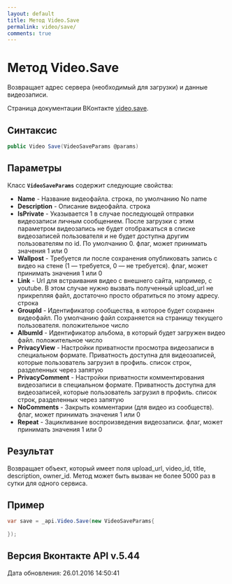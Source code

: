 ```yaml
---
layout: default
title: Метод Video.Save
permalink: video/save/
comments: true
---
```

# Метод Video.Save
Возвращает адрес сервера (необходимый для загрузки) и данные видеозаписи.

Страница документации ВКонтакте [video.save](https://vk.com/dev/video.save).

## Синтаксис
``` csharp
public Video Save(VideoSaveParams @params)
```

## Параметры
Класс **`VideoSaveParams`** содержит следующие свойства:

+ **Name** - Название видеофайла. строка, по умолчанию No name
+ **Description** - Описание видеофайла. строка
+ **IsPrivate** - Указывается 1 в случае последующей отправки видеозаписи личным сообщением. После загрузки с этим параметром видеозапись не будет отображаться в списке видеозаписей пользователя и не будет доступна другим пользователям по id. По умолчанию 0. флаг, может принимать значения 1 или 0
+ **Wallpost** - Требуется ли после сохранения опубликовать запись с видео на стене (1 — требуется, 0 — не требуется). флаг, может принимать значения 1 или 0
+ **Link** - Url для встраивания видео с внешнего сайта, например, с youtube. В этом случае нужно вызвать полученный upload_url не прикрепляя файл, достаточно просто обратиться по этому адресу. строка
+ **GroupId** - Идентификатор сообщества, в которое будет сохранен видеофайл. По умолчанию файл сохраняется на страницу текущего пользователя. положительное число
+ **AlbumId** - Идентификатор альбома, в который будет загружен видео файл. положительное число
+ **PrivacyView** - Настройки приватности просмотра видеозаписи в специальном формате. Приватность доступна для видеозаписей, которые пользователь загрузил в профиль. список строк, разделенных через запятую
+ **PrivacyComment** - Настройки приватности комментирования видеозаписи в специальном формате. 
Приватность доступна для видеозаписей, которые пользователь загрузил в профиль. список строк, разделенных через запятую
+ **NoComments** - Закрыть комментарии (для видео из сообществ). флаг, может принимать значения 1 или 0
+ **Repeat** - Зацикливание воспроизведения видеозаписи. флаг, может принимать значения 1 или 0

## Результат
Возвращает объект, который имеет поля upload_url, video_id, title, description, owner_id. 
Метод может быть вызван не более 5000 раз в сутки для одного сервиса.

## Пример
``` csharp
var save = _api.Video.Save(new VideoSaveParams{
	
});
```

## Версия Вконтакте API v.5.44
Дата обновления: 26.01.2016 14:50:41
